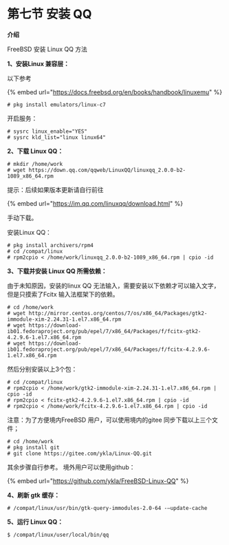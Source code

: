 # 第七节 安装 QQ

**介绍**

FreeBSD 安装 Linux QQ 方法

**1、安装Linux 兼容层：**

以下参考

{% embed url="https://docs.freebsd.org/en/books/handbook/linuxemu" %}

`# pkg install emulators/linux-c7`

开启服务：

```
# sysrc linux_enable="YES"
# sysrc kld_list="linux linux64"
```

**2、下载 Linux QQ：**

```
# mkdir /home/work
# wget https://down.qq.com/qqweb/LinuxQQ/linuxqq_2.0.0-b2-1089_x86_64.rpm
```

提示：后续如果版本更新请自行前往

{% embed url="https://im.qq.com/linuxqq/download.html" %}

手动下载。

安装Linux QQ：

```
# pkg install archivers/rpm4
# cd /compat/linux
# rpm2cpio < /home/work/linuxqq_2.0.0-b2-1089_x86_64.rpm | cpio -id
```

**3、下载并安装 Linux QQ 所需依赖：**

由于未知原因，安装的linux QQ 无法输入，需要安装以下依赖才可以输入文字，但是只摸索了Fcitx 输入法框架下的依赖。

```
# cd /home/work
# wget http://mirror.centos.org/centos/7/os/x86_64/Packages/gtk2-immodule-xim-2.24.31-1.el7.x86_64.rpm
# wget https://download-ib01.fedoraproject.org/pub/epel/7/x86_64/Packages/f/fcitx-gtk2-4.2.9.6-1.el7.x86_64.rpm
# wget https://download-ib01.fedoraproject.org/pub/epel/7/x86_64/Packages/f/fcitx-4.2.9.6-1.el7.x86_64.rpm
```

然后分别安装以上3个包：

```
# cd /compat/linux
# rpm2cpio < /home/work/gtk2-immodule-xim-2.24.31-1.el7.x86_64.rpm | cpio -id
# rpm2cpio < fcitx-gtk2-4.2.9.6-1.el7.x86_64.rpm | cpio -id
# rpm2cpio < /home/work/fcitx-4.2.9.6-1.el7.x86_64.rpm | cpio -id
```

注意：为了方便境内FreeBSD 用户，可以使用境内的gitee 同步下载以上三个文件；

```
# cd /home/work
# pkg install git
# git clone https://gitee.com/ykla/Linux-QQ.git
```

其余步骤自行参考。 境外用户可以使用github：

{% embed url="https://github.com/ykla/FreeBSD-Linux-QQ" %}

**4、刷新 gtk 缓存：**

`# /compat/linux/usr/bin/gtk-query-immodules-2.0-64 -–update-cache`

**5、运行 Linux QQ：**

`$ /compat/linux/user/local/bin/qq`
